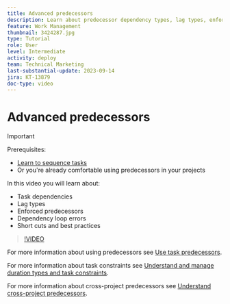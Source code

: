 ```yaml
---
title: Advanced predecessors
description: Learn about predecessor dependency types, lag types, enforced predecessors, dependency loop errors, and some short cuts and best practices.
feature: Work Management
thumbnail: 3424287.jpg
type: Tutorial
role: User
level: Intermediate
activity: deploy
team: Technical Marketing
last-substantial-update: 2023-09-14
jira: KT-13879
doc-type: video
---
```

# Advanced predecessors

>[!IMPORTANT]
>
>Prerequisites:
>
>* [Learn to sequence tasks](https://experienceleague.adobe.com/docs/workfront-learn/tutorials-workfront/manage-work/tasks/learn-to-sequence-tasks.html?lang=en)
>* Or you're already comfortable using predecessors in your projects

In this video you will learn about:

* Task dependencies
* Lag types
* Enforced predecessors
* Dependency loop errors
* Short cuts and best practices

>[!VIDEO](https://video.tv.adobe.com/v/3424287/?quality=12&learn=on)

For more information about using predecessors see [Use task predecessors](https://experienceleague.adobe.com/docs/workfront/using/manage-work/tasks/use-task-predecessors/use-task-predecessors.html).

For more information about task constraints see [Understand and manage duration types and task constraints](https://experienceleague.adobe.com/docs/workfront-learn/tutorials-workfront/manage-work/intermediate-projects/understand-and-manage-duration-types-and-task-constraints.html).

For more information about cross-project predecessors see [Understand cross-project predecessors](https://experienceleague.adobe.com/docs/workfront-learn/tutorials-workfront/manage-work/intermediate-projects/understand-cross-project-predecessors.html).
